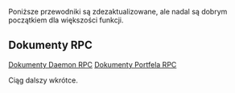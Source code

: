 <div class="guides">

<div class="center-xs container description">
<p class="text-center">Poniższe przewodniki są zdezaktualizowane, ale nadal są dobrym początkiem dla większości funkcji.</p>
</div>

<section class="container full">
    <div class="info-block">
        <h2>Dokumenty RPC</h2>
<div markdown="1">

[Dokumenty Daemon RPC](daemon-rpc.html)
[Dokumenty Portfela RPC](wallet-rpc.html)

Ciąg dalszy wkrótce.
</div>
    </div>
</section>
</div>
